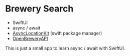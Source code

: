 # Brewery Search

- SwiftUI
- async / await
- [AsyncLocationKit](https://github.com/AsyncSwift/AsyncLocationKit) (swift package manager)
- [OpenBreweryAPI](https://www.openbrewerydb.org/)

This is just a small app to learn async / await with SwiftUI.
